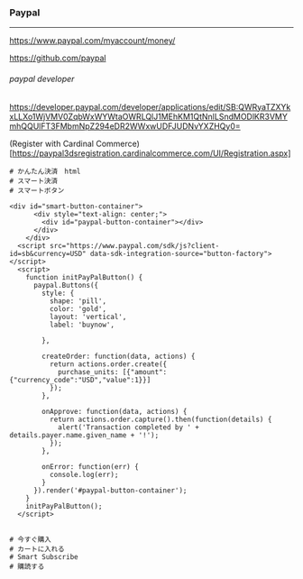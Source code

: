 ### Paypal
---
https://www.paypal.com/myaccount/money/

https://github.com/paypal


###### paypal developer
https://developer.paypal.com/developer/applications/edit/SB:QWRyaTZXYkxLLXo1WjVMV0ZqbWxWYWtaOWRLQlJ1MEhKM1QtNnlLSndMODlKR3VMYmhQQUlFT3FMbmNpZ294eDR2WWxwUDFJUDNvYXZHQy0=

(Register with Cardinal Commerce)[https://paypal3dsregistration.cardinalcommerce.com/UI/Registration.aspx]




```
# かんたん決済　html
# スマート決済
# スマートボタン

<div id="smart-button-container">
      <div style="text-align: center;">
        <div id="paypal-button-container"></div>
      </div>
    </div>
  <script src="https://www.paypal.com/sdk/js?client-id=sb&currency=USD" data-sdk-integration-source="button-factory"></script>
  <script>
    function initPayPalButton() {
      paypal.Buttons({
        style: {
          shape: 'pill',
          color: 'gold',
          layout: 'vertical',
          label: 'buynow',
          
        },

        createOrder: function(data, actions) {
          return actions.order.create({
            purchase_units: [{"amount":{"currency_code":"USD","value":1}}]
          });
        },

        onApprove: function(data, actions) {
          return actions.order.capture().then(function(details) {
            alert('Transaction completed by ' + details.payer.name.given_name + '!');
          });
        },

        onError: function(err) {
          console.log(err);
        }
      }).render('#paypal-button-container');
    }
    initPayPalButton();
  </script>


```

```
# 今すぐ購入
# カートに入れる
# Smart Subscribe
# 購読する


```

```
```



```
```

```
```



```
```

```
```



```
```

```
```



```
```

```
```



```
```

```
```


